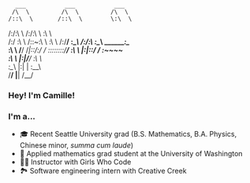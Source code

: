      ___           ___           ___     
     /\  \         /\  \         /\  \    
    /::\  \       /::\  \        \:\  \   
   /:/\:\  \     /:/\:\  \        \:\  \  
  /:/  \:\  \   /::\~\:\  \        \:\  \ 
 /:/__/ \:\__\ /:/\:\ \:\__\ _______\:\__\
 \:\  \  \/__/ \/_|::\/:/  / \::::::::/__/
  \:\  \          |:|::/  /   \:\~~\~~    
   \:\  \         |:|\/__/     \:\  \     
    \:\__\        |:|  |        \:\__\    
     \/__/         \|__|         \/__/   

### Hey! I'm Camille!

### I'm a...

- 🎓 Recent Seattle University grad (B.S. Mathematics, B.A. Physics, Chinese minor, _summa cum laude_)
- 🏫 Applied mathematics grad student at the University of Washington
- 👩‍💻 Instructor with Girls Who Code
- 🏞 Software engineering intern with Creative Creek




<!--
Here are some ideas to get you started:

- 🔭 I’m currently working on ...
- 🌱 I’m currently learning ...
- 👯 I’m looking to collaborate on ...
- 🤔 I’m looking for help with ...
- 💬 Ask me about ...
- 📫 How to reach me: ...
- 😄 Pronouns: ...
- ⚡ Fun fact: ...

-->

